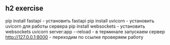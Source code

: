 ## h2 exercise
pip install fastapi - установить fastapi
pip install uvicorn - установить uvicorn для работы сервера
pip install websockets - установить websockets
uvicorn server:app --reload - в терминале запускаем сервер
http://127.0.0.1:8000 - переходим по ссылке проверяем работу
